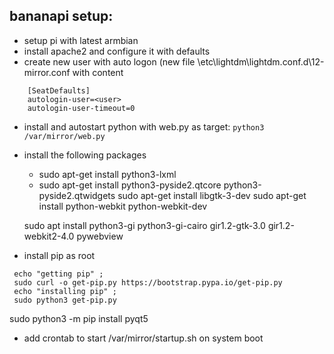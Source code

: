 
## bananapi setup:
- setup pi with latest armbian
- install apache2 and configure it with defaults
- create new user with auto logon (new file \etc\lightdm\lightdm.conf.d\12-mirror.conf with content 
```  
    [SeatDefaults]
    autologin-user=<user>
    autologin-user-timeout=0
```
- install and autostart python with web.py as target:
    ```python3 /var/mirror/web.py```

- install the following packages
    - sudo apt-get install python3-lxml
    - sudo apt-get install python3-pyside2.qtcore python3-pyside2.qtwidgets
    sudo apt-get install libgtk-3-dev
    sudo apt-get install python-webkit python-webkit-dev

    sudo apt install python3-gi python3-gi-cairo gir1.2-gtk-3.0 gir1.2-webkit2-4.0 pywebview

- install pip as root
```
 echo "getting pip" ;
 sudo curl -o get-pip.py https://bootstrap.pypa.io/get-pip.py
 echo "installing pip" ;
 sudo python3 get-pip.py
```

 sudo python3 -m pip install pyqt5

- add crontab to start /var/mirror/startup.sh on system boot